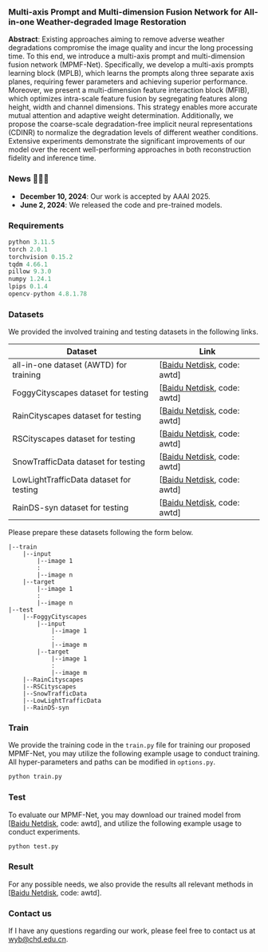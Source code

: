 ###  Multi-axis Prompt and Multi-dimension Fusion Network for All-in-one Weather-degraded Image Restoration

**Abstract**: Existing approaches aiming to remove adverse weather degradations compromise the image quality and incur the long processing time. To this end, we introduce a multi-axis prompt and multi-dimension fusion network (MPMF-Net). Specifically, we develop a multi-axis prompts learning block (MPLB), which learns the prompts along three separate axis planes, requiring fewer parameters and achieving superior performance. Moreover, we present a multi-dimension feature interaction block (MFIB), which optimizes intra-scale feature fusion by segregating features along height, width and channel dimensions. This strategy enables more accurate mutual attention and adaptive weight determination. Additionally, we propose the coarse-scale degradation-free implicit neural representations (CDINR) to normalize the degradation levels of different weather conditions. Extensive experiments demonstrate the significant improvements of our model over the recent well-performing approaches in both reconstruction fidelity and inference time.

### News 🚀🚀🚀

- **December 10, 2024**: Our work is accepted by AAAI 2025.
- **June 2, 2024**: We released the code and pre-trained models.

### Requirements

```python
python 3.11.5
torch 2.0.1
torchvision 0.15.2
tqdm 4.66.1
pillow 9.3.0
numpy 1.24.1
lpips 0.1.4
opencv-python 4.8.1.78
```

### Datasets

We provided the involved training and testing datasets in the following links.

| Dataset                                 | Link                                                         |
| --------------------------------------- | ------------------------------------------------------------ |
| all-in-one dataset (AWTD) for training  | [[Baidu Netdisk](https://pan.baidu.com/s/1PG7rRsSUi_j7X41L92ixcA), code: awtd] |
| FoggyCityscapes dataset for testing     | [[Baidu Netdisk](https://pan.baidu.com/s/1oCdB4I5LyQTluvAZXTSFuA), code: awtd] |
| RainCityscapes dataset for testing      | [[Baidu Netdisk](https://pan.baidu.com/s/128nN7fBJXVn8FpxCLq6VeQ), code: awtd] |
| RSCityscapes dataset for testing        | [[Baidu Netdisk](https://pan.baidu.com/s/1sPxguAQ3auftmvz2t_pu9w), code: awtd] |
| SnowTrafficData dataset for testing     | [[Baidu Netdisk](https://pan.baidu.com/s/1zB1ulVY1rU1Z2BOHXSN0cg), code: awtd] |
| LowLightTrafficData dataset for testing | [[Baidu Netdisk](https://pan.baidu.com/s/1aD24M_A9yRoe5bMMb-pIuA), code: awtd] |
| RainDS-syn dataset for testing          | [[Baidu Netdisk](https://pan.baidu.com/s/1I2ydU550vmOmOrfQBUNn1w), code: awtd] |

Please prepare these datasets following the form below.

```pyth
|--train
    |--input  
        |--image 1
        : 
        |--image n
    |--target  
        |--image 1
        :
        |--image n
|--test 
    |--FoggyCityscapes
        |--input  
            |--image 1
            :  
            |--image m
    	|--target  
            |--image 1
            : 
            |--image m
	|--RainCityscapes
	|--RSCityscapes
	|--SnowTrafficData
	|--LowLightTrafficData
	|--RainDS-syn
```

### Train

We provide the training code in the `train.py` file for training our proposed MPMF-Net, you may utilize the following example usage to conduct training. All hyper-parameters and paths can be modified in `options.py`.

```python
python train.py
```

### Test

To evaluate our MPMF-Net, you may download our trained model from [[Baidu Netdisk](https://pan.baidu.com/s/1ygiUO1nFarWDfCFQsoFCuQ), code: awtd], and utilize the following example usage to conduct experiments. 

```python
python test.py
```

### Result

For any possible needs, we also provide the results all relevant methods in [[Baidu Netdisk](https://pan.baidu.com/s/1kBRwdC-gobaovUAMf8KSUg), code: awtd].

### Contact us

If I have any questions regarding our work, please feel free to contact us at [wyb@chd.edu.cn](mailto:wyb@chd.edu.cn).